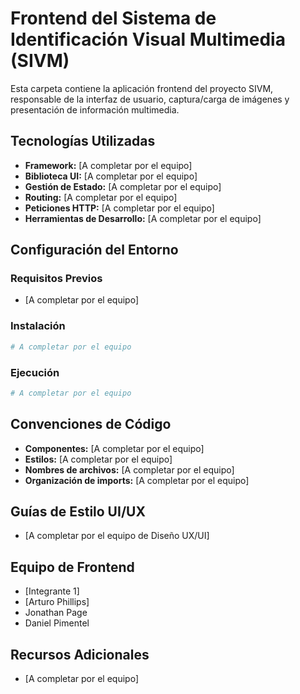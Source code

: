 # Frontend del Sistema de Identificación Visual Multimedia (SIVM)

Esta carpeta contiene la aplicación frontend del proyecto SIVM, responsable de la interfaz de usuario, captura/carga de imágenes y presentación de información multimedia.

## Tecnologías Utilizadas

- **Framework:** [A completar por el equipo]
- **Biblioteca UI:** [A completar por el equipo]
- **Gestión de Estado:** [A completar por el equipo]
- **Routing:** [A completar por el equipo]
- **Peticiones HTTP:** [A completar por el equipo]
- **Herramientas de Desarrollo:** [A completar por el equipo]

## Configuración del Entorno

### Requisitos Previos
- [A completar por el equipo]

### Instalación

```bash
# A completar por el equipo
```

### Ejecución

```bash
# A completar por el equipo
```

## Convenciones de Código

- **Componentes:** [A completar por el equipo]
- **Estilos:** [A completar por el equipo]
- **Nombres de archivos:** [A completar por el equipo]
- **Organización de imports:** [A completar por el equipo]

## Guías de Estilo UI/UX

- [A completar por el equipo de Diseño UX/UI]

## Equipo de Frontend

- [Integrante 1]
- [Arturo Phillips]
- Jonathan Page
- Daniel Pimentel

## Recursos Adicionales

- [A completar por el equipo]